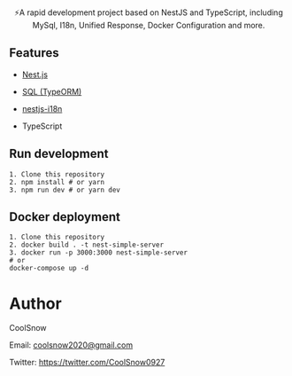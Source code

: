 <p align='center'>
⚡️A rapid development project based on NestJS and TypeScript, including MySql, I18n, Unified Response, Docker Configuration and more.
</p>

## Features

- [Nest.js](https://docs.nestjs.com/)

- [SQL (TypeORM)](https://docs.nestjs.com/recipes/sql-typeorm#sql-typeorm)

- [nestjs-i18n](https://github.com/ToonvanStrijp/nestjs-i18n)

- TypeScript

## Run development
    1. Clone this repository
    2. npm install # or yarn
    3. npm run dev # or yarn dev

## Docker deployment
    1. Clone this repository
    2. docker build . -t nest-simple-server
    3. docker run -p 3000:3000 nest-simple-server
    # or
    docker-compose up -d

# Author

CoolSnow

Email: coolsnow2020@gmail.com

Twitter: https://twitter.com/CoolSnow0927
